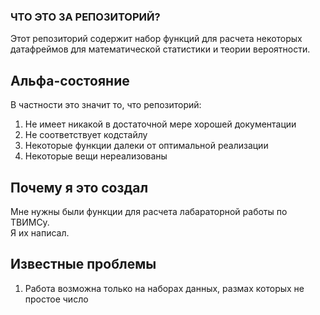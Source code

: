 ### ЧТО ЭТО ЗА РЕПОЗИТОРИЙ?

Этот репозиторий содержит набор функций для расчета некоторых датафреймов для математической статистики и теории вероятности.  
## Альфа-состояние 

В частности это значит то, что репозиторий:  
1. Не имеет никакой в достаточной мере хорошей документации  
2. Не соответствует кодстайлу
3. Некоторые функции далеки от оптимальной реализации
4. Некоторые вещи нереализованы

## Почему я это создал

Мне нужны были функции для расчета лабараторной работы по ТВИМСу.   
Я их написал.

## Известные проблемы

1. Работа возможна только на наборах данных, размах которых не простое число



